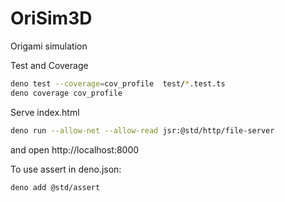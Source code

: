 # OriSim3D
Origami simulation

Test and Coverage
```bash
deno test --coverage=cov_profile  test/*.test.ts
deno coverage cov_profile
```

Serve index.html
```bash
deno run --allow-net --allow-read jsr:@std/http/file-server
```
and open
http://localhost:8000

To use assert in deno.json:
```
deno add @std/assert 
```
